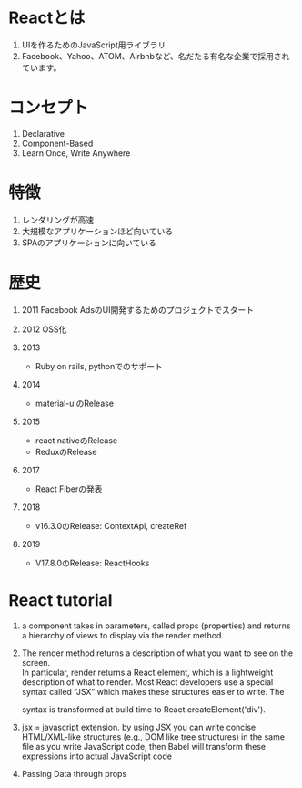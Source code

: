 # Reactとは
1. UIを作るためのJavaScript用ライブラリ
2. Facebook、Yahoo、ATOM、Airbnbなど、名だたる有名な企業で採用されています。

# コンセプト
1. Declarative
2. Component-Based
3. Learn Once, Write Anywhere

# 特徴
1. レンダリングが高速
2. 大規模なアプリケーションほど向いている
3. SPAのアプリケーションに向いている

# 歴史
1. 2011 Facebook AdsのUI開発するためのプロジェクトでスタート
2. 2012 OSS化
3. 2013
    - Ruby on rails, pythonでのサポート
    
4. 2014
    - material-uiのRelease
    
5. 2015
    - react nativeのRelease
    - ReduxのRelease
    
6. 2017
    - React Fiberの発表
    
7. 2018
    - v16.3.0のRelease: ContextApi, createRef
    
8. 2019
    - V17.8.0のRelease: ReactHooks
   
# React tutorial
1. a component takes in parameters, called props (properties) and returns a hierarchy of views to display via the 
render method.
   
2. The render method returns a description of what you want to see on the screen.  
   In particular, render returns a React element, which is a lightweight description of what to render. 
   Most React developers use a special syntax called “JSX” which makes these structures easier to write. 
   The <div /> syntax is transformed at build time to React.createElement('div'). 
   
3. jsx = javascript extension. by using JSX you can write concise HTML/XML-like structures 
   (e.g., DOM like tree structures) in the same file as you write JavaScript code, 
   then Babel will transform these expressions into actual JavaScript code
   
4. Passing Data through props
   